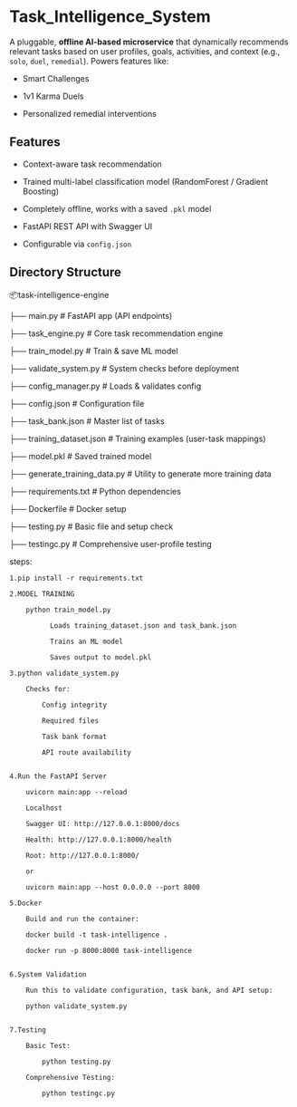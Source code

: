# Task_Intelligence_System
A pluggable, **offline AI-based microservice** that dynamically recommends relevant tasks based on user profiles, goals, activities, and context (e.g., `solo`, `duel`, `remedial`). Powers features like:
- Smart Challenges

- 1v1 Karma Duels

- Personalized remedial interventions


##  Features
-  Context-aware task recommendation

  
-  Trained multi-label classification model (RandomForest / Gradient Boosting)

  
-  Completely offline, works with a saved `.pkl` model

  
-  FastAPI REST API with Swagger UI

  
-  Configurable via `config.json`

  
##  Directory Structure
📦task-intelligence-engine

├── main.py # FastAPI app (API endpoints)

├── task_engine.py # Core task recommendation engine

├── train_model.py # Train & save ML model

├── validate_system.py # System checks before deployment

├── config_manager.py # Loads & validates config

├── config.json # Configuration file

├── task_bank.json # Master list of tasks

├── training_dataset.json # Training examples (user-task mappings)

├── model.pkl # Saved trained model

├── generate_training_data.py # Utility to generate more training data

├── requirements.txt # Python dependencies

├── Dockerfile # Docker setup

├── testing.py # Basic file and setup check

├── testingc.py # Comprehensive user-profile testing


steps:


    1.pip install -r requirements.txt

    2.MODEL TRAINING

        python train_model.py

              Loads training_dataset.json and task_bank.json

              Trains an ML model
              
              Saves output to model.pkl
    
    3.python validate_system.py
    
        Checks for:
  
            Config integrity
  
            Required files
  
            Task bank format
  
            API route availability

  
    4.Run the FastAPI Server

        uvicorn main:app --reload

        Localhost
        
        Swagger UI: http://127.0.0.1:8000/docs
        
        Health: http://127.0.0.1:8000/health

        Root: http://127.0.0.1:8000/

        or

        uvicorn main:app --host 0.0.0.0 --port 8000

    5.Docker

        Build and run the container:

        docker build -t task-intelligence .

        docker run -p 8000:8000 task-intelligence


    6.System Validation

        Run this to validate configuration, task bank, and API setup:

        python validate_system.py


    7.Testing

        Basic Test:

            python testing.py

        Comprehensive Testing:

            python testingc.py
